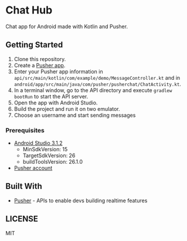 # Chat Hub
Chat app for Android made with Kotlin and Pusher.

## Getting Started

1. Clone this repository.
2. Create a [Pusher app](https://dashboard.pusher.com).
3. Enter your Pusher app information in `api/src/main/kotlin/com/example/demo/MessageController.kt` and in `android/app/src/main/java/com/pusher/pusherchat/ChatActivity.kt`.
4. In a terminal window, go to the API directory and execute `gradlew bootRun` to start the API server.
5. Open the app with Android Studio.
6. Build the project and run it on two emulator.
7. Choose an username and start sending messages

### Prerequisites

- [Android Studio 3.1.2](https://developer.android.com/studio/index.html)
  - MinSdkVersion: 15
  - TargetSdkVersion: 26
  - buildToolsVersion: 26.1.0
- [Pusher account](https://pusher.com/signup)

## Built With

* [Pusher](https://pusher.com/) - APIs to enable devs building realtime features

## LICENSE
MIT
